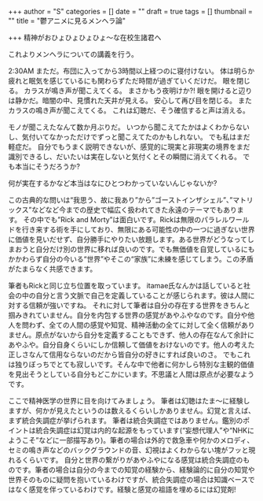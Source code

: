 +++
author = "S"
categories = []
date = ""
draft = true
tags = []
thumbnail = ""
title = "鬱アニメに見るメンヘラ論"

+++
精神がおひょひょひょひょ～な在校生諸君へ

これよりメンヘラについての講義を行う。


2:30AM
まただ。布団に入ってから3時間以上経つのに寝付けない。
体は明らか疲れと眠気を感じているにも関わらずただ時間が過ぎていくだけだ。
眼を閉じる。
カラスが鳴き声が聞こえてくる。
まさかもう夜明けか?!
眼を開けると辺りは静かだ。暗闇の中、見慣れた天井が見える。
安心して再び目を閉じる。
またカラスの鳴き声が聞こえてくる。
これは幻聴だ、そう確信すると声は消える。

モノが聞こえたなんて数か月ぶりだ。
いつから聞こえてたかはよくわからないし、気付いてなかっただけでずっと聞こえてたのかもしれない。
でも私はまだ軽症だ。
自分でもうまく説明できないが、感覚的に現実と非現実の境界をまだ識別できるし、だいたいは実在しないと気付くとその瞬間に消えてくれる。
でも本当にそうだろうか?

何が実在するかなど本当はなにひとつわかっていないんじゃないか?


この古典的な問いは“我思う、故に我あり”から”ゴーストインザシェル”、”マトリックス”などなど今までの歴史で幅広く扱われてきた永遠のテーマでもあります。
その中でも”Rick and Morty”は面白いです。Rickは無限のパラレルワールドを行き来する術を手にしており、無限にある可能性の中の一つに過ぎない世界に価値を見いだせず、自分勝手にやりたい放題します。ある世界がどうなってしまおうと自分だけ別の世界に移れば良いのです。でも無価値を自覚しているにもかかわらず自分の今いる“世界”やそこの“家族”に未練を感じてしまう。この矛盾がたまらなく共感できます。

筆者もRickと同じ立ち位置を取っています。
itamae氏なんかは話していると社会の中の自分と言う文脈で自己を定義していることが感じられます。彼は人間に対する信頼が強いですね。
それに対して筆者は自分の存在する世界をきちんと掴みきれていません。自分を内包する世界の感覚があやふやなのです。自分や他人を問わず、全ての人間の感覚や知覚、精神活動の全てに対して全く信頼がありません。原点がないから自分を定義することもできず、他人の存在なんて余計にあやふや。自分自身くらいにしか信頼して価値をおけないのです。他人の考えた正しさなんて信用ならないのだから皆自分の好きにすれば良いのさ。
でもこれは独りぼっちでとても寂しいです。そんな中で他者に何かしら特別な主観的価値を見出そうとしている自分もどこかにいます。不思議と人間は原点が必要なようです。

ここで精神医学の世界に目を向けてみましょう。
筆者は幻聴はたま～に経験しますが、何かが見えたというのは数えるくらいしかありません。幻覚と言えば、まず統合失調症が挙げられます。
筆者は統合失調症ではありません。鑑別のポイントは統合失調症は幻覚は内的な起源をもっています(“妄想代理人”や“NHKにようこそ”などに一部描写あり)。筆者の場合は外的で救急車や何かのメロディ、セミの鳴き声などのバックグラウンドの音、幻視はよくわからない塊がフッと現れるくらいです。
自分と世界の繋がりがあやふやになる感覚は統合失調症のものです。筆者の場合は自分の今までの知覚の経験から、経験論的に自分の知覚や世界そのものに疑問を抱いているわけですが、統合失調症の場合は知識ベースではなく感覚を伴っているわけです。経験と感覚の祖語を埋めるには幻覚剤!

